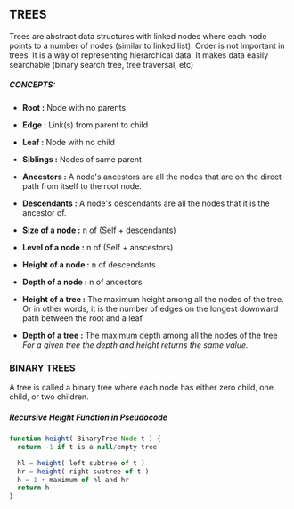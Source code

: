 ## TREES

Trees are abstract data structures with linked nodes where each node points to a number of nodes (similar to linked list).
Order is not important in trees. It is a way of representing hierarchical data. It makes data easily searchable (binary search tree, tree traversal, etc)

##### CONCEPTS:
- **Root        :** Node with no parents
- **Edge        :** Link(s) from parent to child
- **Leaf        :** Node with no child
- **Siblings    :** Nodes of same parent
- **Ancestors   :** A node's ancestors are all the nodes that are on the direct path from itself to the root node.
- **Descendants :** A node's descendants are all the nodes that it is the ancestor of.
- **Size of a node   :** n of (Self + descendants)
- **Level of a node  :** n of (Self + anscestors)
- **Height of a node :** n of descendants
- **Depth of a node  :** n of ancestors


- **Height of a tree :** The maximum height among all the nodes of the tree. Or in other words, it is the number of edges on the longest downward path between the root and a leaf
- **Depth of a tree :** The maximum depth among all the nodes of the tree <br>
*For a given tree the depth and height returns the same value.*


### BINARY TREES
A tree is called a binary tree where each node has either zero child, one child, or two children.

##### Recursive Height Function in Pseudocode

```JavaScript
function height( BinaryTree Node t ) {
  return -1 if t is a null/empty tree

  hl = height( left subtree of t )
  hr = height( right subtree of t )
  h = 1 + maximum of hl and hr
  return h
}
```
